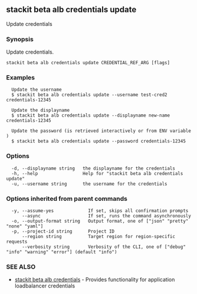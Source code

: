 ## stackit beta alb credentials update

Update credentials

### Synopsis

Update credentials.

```
stackit beta alb credentials update CREDENTIAL_REF_ARG [flags]
```

### Examples

```
  Update the username
  $ stackit beta alb credentials update --username test-cred2 credentials-12345

  Update the displayname
  $ stackit beta alb credentials update --displayname new-name credentials-12345

  Update the password (is retrieved interactively or from ENV variable )
  $ stackit beta alb credentials update --password credentials-12345
```

### Options

```
  -d, --displayname string   the displayname for the credentials
  -h, --help                 Help for "stackit beta alb credentials update"
  -u, --username string      the username for the credentials
```

### Options inherited from parent commands

```
  -y, --assume-yes             If set, skips all confirmation prompts
      --async                  If set, runs the command asynchronously
  -o, --output-format string   Output format, one of ["json" "pretty" "none" "yaml"]
  -p, --project-id string      Project ID
      --region string          Target region for region-specific requests
      --verbosity string       Verbosity of the CLI, one of ["debug" "info" "warning" "error"] (default "info")
```

### SEE ALSO

* [stackit beta alb credentials](./stackit_beta_alb_credentials.md)	 - Provides functionality for application loadbalancer credentials

